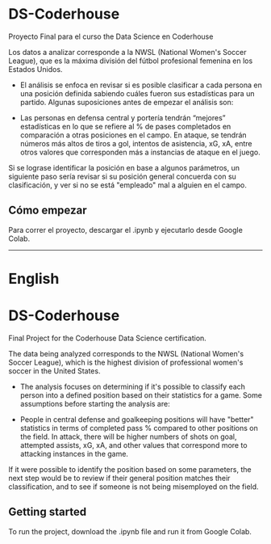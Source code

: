# DS-Coderhouse
Proyecto Final para el curso the Data Science en Coderhouse

Los datos a analizar corresponde a la NWSL (National Women's Soccer League), que es la máxima división del fútbol profesional femenina en los Estados Unidos.

- El análisis se enfoca en revisar si es posible clasificar a cada persona en una posición definida sabiendo cuáles fueron sus estadísticas para un partido. Algunas suposiciones antes de empezar el análisis son:

- Las personas en defensa central y portería tendrán “mejores” estadísticas en lo que se refiere al % de pases completados en comparación a otras posiciones en el campo.
En ataque, se tendrán números más altos de tiros a gol, intentos de asistencia, xG, xA, entre otros valores que corresponden más a instancias de ataque en el juego. 

Si se lograse identificar la posición en base a algunos parámetros, un siguiente paso sería revisar si su posición general concuerda con su clasificación, y ver si no se está "empleado" mal a alguien en el campo.

## Cómo empezar
Para correr el proyecto, descargar el .ipynb y ejecutarlo desde Google Colab.

----------------------------------

# English
# DS-Coderhouse
Final Project for the Coderhouse Data Science certification.

The data being analyzed corresponds to the NWSL (National Women's Soccer League), which is the highest division of professional women's soccer in the United States.

- The analysis focuses on determining if it's possible to classify each person into a defined position based on their statistics for a game. Some assumptions before starting the analysis are:

- People in central defense and goalkeeping positions will have "better" statistics in terms of completed pass % compared to other positions on the field.
In attack, there will be higher numbers of shots on goal, attempted assists, xG, xA, and other values that correspond more to attacking instances in the game.

If it were possible to identify the position based on some parameters, the next step would be to review if their general position matches their classification, and to see if someone is not being misemployed on the field.

## Getting started
To run the project, download the .ipynb file and run it from Google Colab.
